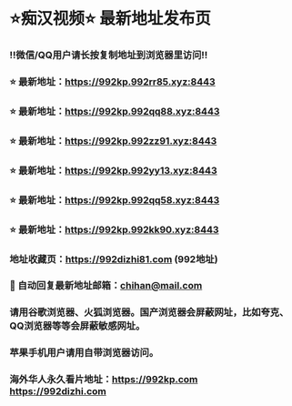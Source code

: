 # ⭐️痴汉视频⭐️ 最新地址发布页

### ‼️微信/QQ用户请长按复制地址到浏览器里访问‼️

### ⭐️ 最新地址：https://992kp.992rr85.xyz:8443

### ⭐️ 最新地址：https://992kp.992qq88.xyz:8443

### ⭐️ 最新地址：https://992kp.992zz91.xyz:8443

### ⭐️ 最新地址：https://992kp.992yy13.xyz:8443

### ⭐️ 最新地址：https://992kp.992qq58.xyz:8443

### ⭐️ 最新地址：https://992kp.992kk90.xyz:8443



### 地址收藏页：https://992dizhi81.com (992地址)
### 📧 自动回复最新地址邮箱：chihan@mail.com
### 请用谷歌浏览器、火狐浏览器。国产浏览器会屏蔽网址，比如夸克、QQ浏览器等等会屏蔽敏感网址。
### 苹果手机用户请用自带浏览器访问。
### 海外华人永久看片地址：https://992kp.com  https://992dizhi.com
